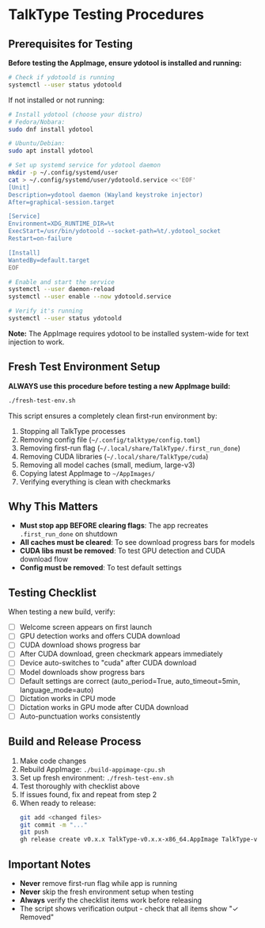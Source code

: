 # TalkType Testing Procedures

## Prerequisites for Testing

**Before testing the AppImage, ensure ydotool is installed and running:**

```bash
# Check if ydotoold is running
systemctl --user status ydotoold
```

If not installed or not running:

```bash
# Install ydotool (choose your distro)
# Fedora/Nobara:
sudo dnf install ydotool

# Ubuntu/Debian:
sudo apt install ydotool

# Set up systemd service for ydotool daemon
mkdir -p ~/.config/systemd/user
cat > ~/.config/systemd/user/ydotoold.service <<'EOF'
[Unit]
Description=ydotool daemon (Wayland keystroke injector)
After=graphical-session.target

[Service]
Environment=XDG_RUNTIME_DIR=%t
ExecStart=/usr/bin/ydotoold --socket-path=%t/.ydotool_socket
Restart=on-failure

[Install]
WantedBy=default.target
EOF

# Enable and start the service
systemctl --user daemon-reload
systemctl --user enable --now ydotoold.service

# Verify it's running
systemctl --user status ydotoold
```

**Note:** The AppImage requires ydotool to be installed system-wide for text injection to work.

## Fresh Test Environment Setup

**ALWAYS use this procedure before testing a new AppImage build:**

```bash
./fresh-test-env.sh
```

This script ensures a completely clean first-run environment by:
1. Stopping all TalkType processes
2. Removing config file (`~/.config/talktype/config.toml`)
3. Removing first-run flag (`~/.local/share/TalkType/.first_run_done`)
4. Removing CUDA libraries (`~/.local/share/TalkType/cuda`)
5. Removing all model caches (small, medium, large-v3)
6. Copying latest AppImage to `~/AppImages/`
7. Verifying everything is clean with checkmarks

## Why This Matters

- **Must stop app BEFORE clearing flags**: The app recreates `.first_run_done` on shutdown
- **All caches must be cleared**: To see download progress bars for models
- **CUDA libs must be removed**: To test GPU detection and CUDA download flow
- **Config must be removed**: To test default settings

## Testing Checklist

When testing a new build, verify:
- [ ] Welcome screen appears on first launch
- [ ] GPU detection works and offers CUDA download
- [ ] CUDA download shows progress bar
- [ ] After CUDA download, green checkmark appears immediately
- [ ] Device auto-switches to "cuda" after CUDA download
- [ ] Model downloads show progress bars
- [ ] Default settings are correct (auto_period=True, auto_timeout=5min, language_mode=auto)
- [ ] Dictation works in CPU mode
- [ ] Dictation works in GPU mode after CUDA download
- [ ] Auto-punctuation works consistently

## Build and Release Process

1. Make code changes
2. Rebuild AppImage: `./build-appimage-cpu.sh`
3. Set up fresh environment: `./fresh-test-env.sh`
4. Test thoroughly with checklist above
5. If issues found, fix and repeat from step 2
6. When ready to release:
   ```bash
   git add <changed files>
   git commit -m "..."
   git push
   gh release create v0.x.x TalkType-v0.x.x-x86_64.AppImage TalkType-v0.x.x-x86_64.AppImage.zsync --title "..." --notes "..."
   ```

## Important Notes

- **Never** remove first-run flag while app is running
- **Never** skip the fresh environment setup when testing
- **Always** verify the checklist items work before releasing
- The script shows verification output - check that all items show "✓ Removed"
